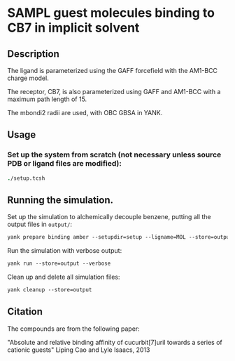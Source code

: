 # SAMPL guest molecules binding to CB7 in implicit solvent

## Description

The ligand is parameterized using the GAFF forcefield with the AM1-BCC charge model.

The receptor, CB7, is also parameterized using GAFF and AM1-BCC with a maximum path length of 15.

The mbondi2 radii are used, with OBC GBSA in YANK.


## Usage

### Set up the system from scratch (not necessary unless source PDB or ligand files are modified):
```tcsh
./setup.tcsh
```

## Running the simulation.

Set up the simulation to alchemically decouple benzene, putting all the output files in `output/`:
```tcsh
yank prepare binding amber --setupdir=setup --ligname=MOL --store=output --iterations=1000 --restraints=harmonic --gbsa=OBC2 --temperature=300*kelvin --minimize --verbose
```

Run the simulation with verbose output:
```tcsh
yank run --store=output --verbose
```

Clean up and delete all simulation files:
```tcsh
yank cleanup --store=output
```
## Citation

The compounds are from the following paper:

"Absolute and relative binding affinity of cucurbit[7]uril towards a series of cationic guests"
Liping Cao and Lyle Isaacs, 2013
